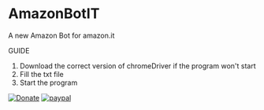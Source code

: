 # AmazonBotIT
A new Amazon Bot for amazon.it

GUIDE
1. Download the correct version of chromeDriver if the program won't start
2. Fill the txt file
3. Start the program

[![Donate](https://img.shields.io/badge/Donate-PayPal-green.svg)](https://www.paypal.com/cgi-bin/webscr?cmd=_s-xclick&hosted_button_id=RL5MYP9KCMW3L)
[![paypal](https://www.paypalobjects.com/en_US/i/btn/btn_donateCC_LG.gif)](https://www.paypal.com/cgi-bin/webscr?cmd=_s-xclick&hosted_button_id=RL5MYP9KCMW3L)
